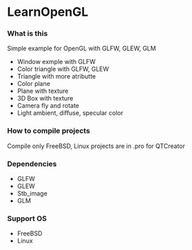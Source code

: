 # LearnOpenGL

### What is this 
Simple example for OpenGL with GLFW, GLEW, GLM
  * Window exmple with GLFW 
  * Color triangle with GLFW, GLEW
  * Triangle with more atributte
  * Color plane
  * Plane with texture
  * 3D Box with texture
  * Camera fly and rotate 
  * Light ambient, diffuse, specular color 

### How to compile projects
Compile only FreeBSD, Linux projects are in .pro for QTCreator

### Dependencies 
  * GLFW
  * GLEW
  * Stb_image
  * GLM

### Support OS
  * FreeBSD
  * Linux
